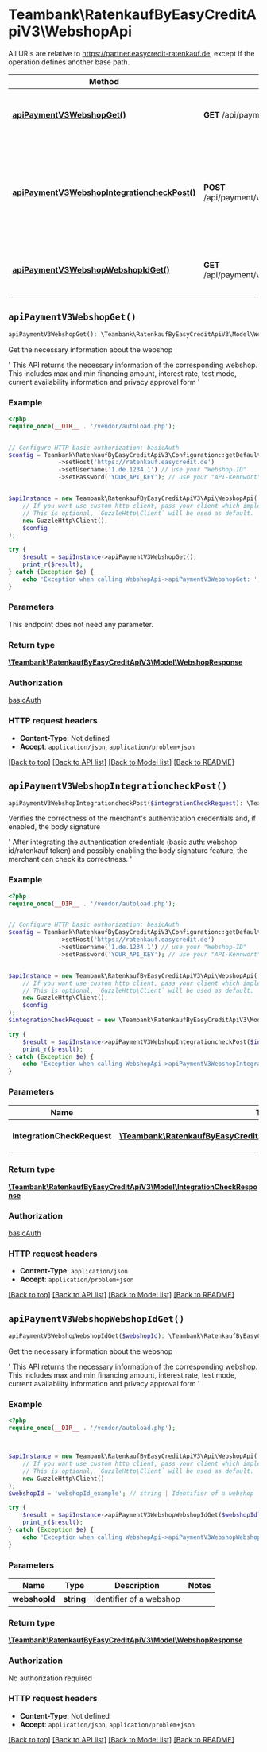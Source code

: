 # Teambank\RatenkaufByEasyCreditApiV3\WebshopApi

All URIs are relative to https://partner.easycredit-ratenkauf.de, except if the operation defines another base path.

| Method | HTTP request | Description |
| ------------- | ------------- | ------------- |
| [**apiPaymentV3WebshopGet()**](WebshopApi.md#apiPaymentV3WebshopGet) | **GET** /api/payment/v3/webshop | Get the necessary information about the webshop |
| [**apiPaymentV3WebshopIntegrationcheckPost()**](WebshopApi.md#apiPaymentV3WebshopIntegrationcheckPost) | **POST** /api/payment/v3/webshop/integrationcheck | Verifies the correctness of the merchant&#39;s authentication credentials and, if enabled, the body signature |
| [**apiPaymentV3WebshopWebshopIdGet()**](WebshopApi.md#apiPaymentV3WebshopWebshopIdGet) | **GET** /api/payment/v3/webshop/{webshopId} | Get the necessary information about the webshop |


## `apiPaymentV3WebshopGet()`

```php
apiPaymentV3WebshopGet(): \Teambank\RatenkaufByEasyCreditApiV3\Model\WebshopResponse
```

Get the necessary information about the webshop

' This API returns the necessary information of the corresponding webshop. This includes max and min financing amount, interest rate, test mode, current availability information and privacy approval form '

### Example

```php
<?php
require_once(__DIR__ . '/vendor/autoload.php');


// Configure HTTP basic authorization: basicAuth
$config = Teambank\RatenkaufByEasyCreditApiV3\Configuration::getDefaultConfiguration()
              ->setHost('https://ratenkauf.easycredit.de')
              ->setUsername('1.de.1234.1') // use your "Webshop-ID"
              ->setPassword('YOUR_API_KEY'); // use your "API-Kennwort"


$apiInstance = new Teambank\RatenkaufByEasyCreditApiV3\Api\WebshopApi(
    // If you want use custom http client, pass your client which implements `GuzzleHttp\ClientInterface`.
    // This is optional, `GuzzleHttp\Client` will be used as default.
    new GuzzleHttp\Client(),
    $config
);

try {
    $result = $apiInstance->apiPaymentV3WebshopGet();
    print_r($result);
} catch (Exception $e) {
    echo 'Exception when calling WebshopApi->apiPaymentV3WebshopGet: ', $e->getMessage(), PHP_EOL;
}
```

### Parameters

This endpoint does not need any parameter.

### Return type

[**\Teambank\RatenkaufByEasyCreditApiV3\Model\WebshopResponse**](../Model/WebshopResponse.md)

### Authorization

[basicAuth](../../README.md#basicAuth)

### HTTP request headers

- **Content-Type**: Not defined
- **Accept**: `application/json`, `application/problem+json`

[[Back to top]](#) [[Back to API list]](../../README.md#endpoints)
[[Back to Model list]](../../README.md#models)
[[Back to README]](../../README.md)

## `apiPaymentV3WebshopIntegrationcheckPost()`

```php
apiPaymentV3WebshopIntegrationcheckPost($integrationCheckRequest): \Teambank\RatenkaufByEasyCreditApiV3\Model\IntegrationCheckResponse
```

Verifies the correctness of the merchant's authentication credentials and, if enabled, the body signature

' After integrating the authentication credentials (basic auth: webshop id/ratenkauf token) and possibly enabling the body signature feature, the merchant can check its correctness. '

### Example

```php
<?php
require_once(__DIR__ . '/vendor/autoload.php');


// Configure HTTP basic authorization: basicAuth
$config = Teambank\RatenkaufByEasyCreditApiV3\Configuration::getDefaultConfiguration()
              ->setHost('https://ratenkauf.easycredit.de')
              ->setUsername('1.de.1234.1') // use your "Webshop-ID"
              ->setPassword('YOUR_API_KEY'); // use your "API-Kennwort"


$apiInstance = new Teambank\RatenkaufByEasyCreditApiV3\Api\WebshopApi(
    // If you want use custom http client, pass your client which implements `GuzzleHttp\ClientInterface`.
    // This is optional, `GuzzleHttp\Client` will be used as default.
    new GuzzleHttp\Client(),
    $config
);
$integrationCheckRequest = new \Teambank\RatenkaufByEasyCreditApiV3\Model\IntegrationCheckRequest(); // \Teambank\RatenkaufByEasyCreditApiV3\Model\IntegrationCheckRequest | integration check request

try {
    $result = $apiInstance->apiPaymentV3WebshopIntegrationcheckPost($integrationCheckRequest);
    print_r($result);
} catch (Exception $e) {
    echo 'Exception when calling WebshopApi->apiPaymentV3WebshopIntegrationcheckPost: ', $e->getMessage(), PHP_EOL;
}
```

### Parameters

| Name | Type | Description  | Notes |
| ------------- | ------------- | ------------- | ------------- |
| **integrationCheckRequest** | [**\Teambank\RatenkaufByEasyCreditApiV3\Model\IntegrationCheckRequest**](../Model/IntegrationCheckRequest.md)| integration check request | [optional] |

### Return type

[**\Teambank\RatenkaufByEasyCreditApiV3\Model\IntegrationCheckResponse**](../Model/IntegrationCheckResponse.md)

### Authorization

[basicAuth](../../README.md#basicAuth)

### HTTP request headers

- **Content-Type**: `application/json`
- **Accept**: `application/problem+json`

[[Back to top]](#) [[Back to API list]](../../README.md#endpoints)
[[Back to Model list]](../../README.md#models)
[[Back to README]](../../README.md)

## `apiPaymentV3WebshopWebshopIdGet()`

```php
apiPaymentV3WebshopWebshopIdGet($webshopId): \Teambank\RatenkaufByEasyCreditApiV3\Model\WebshopResponse
```

Get the necessary information about the webshop

' This API returns the necessary information of the corresponding webshop. This includes max and min financing amount, interest rate, test mode, current availability information and privacy approval form '

### Example

```php
<?php
require_once(__DIR__ . '/vendor/autoload.php');



$apiInstance = new Teambank\RatenkaufByEasyCreditApiV3\Api\WebshopApi(
    // If you want use custom http client, pass your client which implements `GuzzleHttp\ClientInterface`.
    // This is optional, `GuzzleHttp\Client` will be used as default.
    new GuzzleHttp\Client()
);
$webshopId = 'webshopId_example'; // string | Identifier of a webshop

try {
    $result = $apiInstance->apiPaymentV3WebshopWebshopIdGet($webshopId);
    print_r($result);
} catch (Exception $e) {
    echo 'Exception when calling WebshopApi->apiPaymentV3WebshopWebshopIdGet: ', $e->getMessage(), PHP_EOL;
}
```

### Parameters

| Name | Type | Description  | Notes |
| ------------- | ------------- | ------------- | ------------- |
| **webshopId** | **string**| Identifier of a webshop | |

### Return type

[**\Teambank\RatenkaufByEasyCreditApiV3\Model\WebshopResponse**](../Model/WebshopResponse.md)

### Authorization

No authorization required

### HTTP request headers

- **Content-Type**: Not defined
- **Accept**: `application/json`, `application/problem+json`

[[Back to top]](#) [[Back to API list]](../../README.md#endpoints)
[[Back to Model list]](../../README.md#models)
[[Back to README]](../../README.md)
